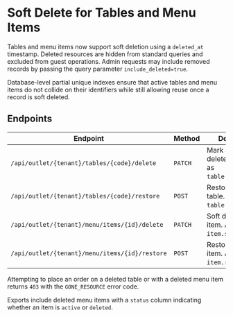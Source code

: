 # Soft Delete for Tables and Menu Items

Tables and menu items now support soft deletion using a `deleted_at` timestamp.
Deleted resources are hidden from standard queries and excluded from guest
operations. Admin requests may include removed records by passing the query
parameter `include_deleted=true`.

Database-level partial unique indexes ensure that active tables and menu items
do not collide on their identifiers while still allowing reuse once a record is
soft deleted.

## Endpoints

| Endpoint | Method | Description |
|---|---|---|
| `/api/outlet/{tenant}/tables/{code}/delete` | `PATCH` | Mark a table as deleted. Audited as `table.soft_delete`. |
| `/api/outlet/{tenant}/tables/{code}/restore` | `POST` | Restore a deleted table. Audited as `table.restore`. |
| `/api/outlet/{tenant}/menu/items/{id}/delete` | `PATCH` | Soft delete a menu item. Audited as `item.soft_delete`. |
| `/api/outlet/{tenant}/menu/items/{id}/restore` | `POST` | Restore a menu item. Audited as `item.restore`. |

Attempting to place an order on a deleted table or with a deleted menu item
returns `403` with the `GONE_RESOURCE` error code.

Exports include deleted menu items with a `status` column indicating whether
an item is `active` or `deleted`.
